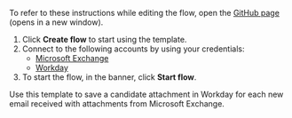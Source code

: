 To refer to these instructions while editing the flow, open the [GitHub page](https://github.com/ot4i/app-connect-templates/tree/main/resources/markdown/Save%20a%20candidate%20attachment%20in%20Workday%20for%20each%20new%20email%20received%20with%20attachments%20from%20Microsoft%20Exchange_instructions.md) (opens in a new window).

1. Click **Create flow** to start using the template.
2. Connect to the following accounts by using your credentials:
   - [Microsoft Exchange](https://www.ibm.com/docs/en/app-connect/containers_cd?topic=apps-microsoft-exchange)
   - [Workday](https://www.ibm.com/docs/en/app-connect/containers_cd?topic=apps-workday)
3. To start the flow, in the banner, click **Start flow**.

Use this template to save a candidate attachment in Workday for each new email received with attachments from Microsoft Exchange.



